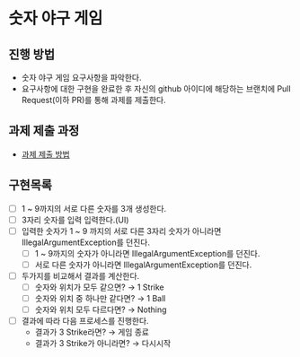 # 숫자 야구 게임
## 진행 방법
* 숫자 야구 게임 요구사항을 파악한다.
* 요구사항에 대한 구현을 완료한 후 자신의 github 아이디에 해당하는 브랜치에 Pull Request(이하 PR)를 통해 과제를 제출한다.

## 과제 제출 과정
* [과제 제출 방법](https://github.com/next-step/nextstep-docs/tree/master/precourse)

## 구현목록
- [ ] 1 ~ 9까지의 서로 다른 숫자를 3개 생성한다.
- [ ] 3자리 숫자를 입력 입력한다.(UI)
- [ ] 입력한 숫자가 1 ~ 9 까지의  서로 다른 3자리 숫자가 아니라면 IllegalArgumentException를 던진다.
  - [ ] 1 ~ 9까지의 숫자가 아니라면 IllegalArgumentException를 던진다.
  - [ ] 서로 다른 숫자가 아니라면 IllegalArgumentException를 던진다.
- [ ] 두가지를 비교해서 결과를 계산한다.
    - [ ] 숫자와 위치가 모두 같으면? → 1 Strike
    - [ ] 숫자와 위치 중 하나만 같다면? → 1 Ball
    - [ ] 숫자와 위치 모두 다르다면? → Nothing
- [ ] 결과에 따라 다음 프로세스를 진행한다.
    - 결과가 3 Strike라면? → 게임 종료
    - 결과가 3 Strike가 아니라면? → 다시시작
